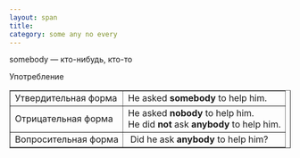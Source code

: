 ```yaml
---
layout: span
title: 
category: some any no every
---
```

<span class="rules"><p>somebody — кто-нибудь, кто-то</p></span>
 Употребление<br><table style="text-align: left; margin-left: auto; margin-right: auto;" border="1" cellpadding="5" cellspacing="0"><tbody>
<tr>
<td>Утвердительная форма</td>
      <td>Не asked <span style="font-weight: bold;" class="rules">somebody</span>
to help him.</td>
    </tr>
<tr>
<td>Отрицательная форма</td>
      <td>He asked <span style="font-weight: bold;" class="rules">nobody
      </span>to help him. <br>
He did <span style="font-weight: bold;" class="rules">not</span>
ask <span style="font-weight: bold;" class="rules">anybody</span>
to help him.</td>
    </tr>
<tr>
<td>Вопросительная форма</td>
      <td> Did he ask <span style="font-weight: bold;" class="rules">anybody</span> to help him?</td>
    </tr>
</tbody></table>
